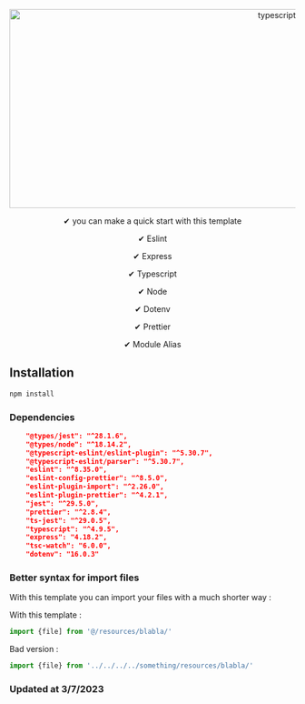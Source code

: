 <p align="center">
<img src="https://github.com/canmertinyo/typescript-boilerplate/blob/main/documents/banner.png?raw=true" alt="typescript boilerplate" width="1000" height="350"/>
</p>

<p align="center">✔ you can make a quick start with this template  </p>
<p align="center">✔ Eslint </p>
<p align="center">✔ Express </p>
<p align="center">✔ Typescript </p>
<p align="center">✔ Node </p>
<p align="center">✔ Dotenv </p>
<p align="center">✔ Prettier </p>
<p align="center">✔ Module Alias </p>




## Installation

```sh
npm install 
```

### Dependencies

```json
    "@types/jest": "^28.1.6",
    "@types/node": "^18.14.2",
    "@typescript-eslint/eslint-plugin": "^5.30.7",
    "@typescript-eslint/parser": "^5.30.7",
    "eslint": "^8.35.0",
    "eslint-config-prettier": "^8.5.0",
    "eslint-plugin-import": "^2.26.0",
    "eslint-plugin-prettier": "^4.2.1",
    "jest": "^29.5.0",
    "prettier": "^2.8.4",
    "ts-jest": "^29.0.5",
    "typescript": "^4.9.5",
    "express": "4.18.2",
    "tsc-watch": "6.0.0",
    "dotenv": "16.0.3"
```

### Better syntax for import files 
With this template you can import your files with a much shorter way : 

With this template :
```typescript
import {file] from '@/resources/blabla/'

```

Bad version : 

```typescript
import {file} from '../../../../something/resources/blabla/'

```


### Updated at 3/7/2023
